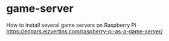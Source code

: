 # game-server

How to install several game servers on Raspberry Pi
https://edgars.eizvertins.com/raspberry-pi-as-a-game-server/
